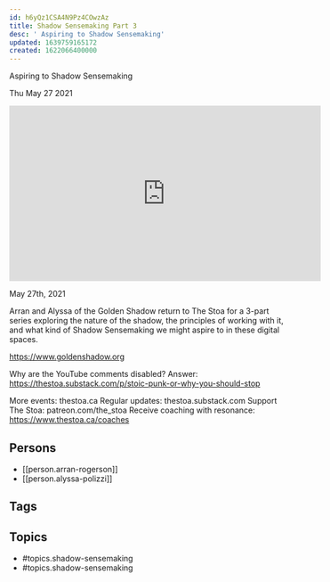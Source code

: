 ```yaml
---
id: h6yQz1CSA4N9Pz4COwzAz
title: Shadow Sensemaking Part 3
desc: ' Aspiring to Shadow Sensemaking'
updated: 1639759165172
created: 1622066400000
---
```



 Aspiring to Shadow Sensemaking

Thu May 27 2021

<iframe width="560" height="315" src="https://www.youtube.com/embed/FfWqX_Dl05k" title="Shadow Sensemaking Part 3: Aspiring to Shadow Sensemaking w/ Arran Rogerson and Alyssa Polizzi" frameborder="0" allow="accelerometer; autoplay; clipboard-write; encrypted-media; gyroscope; picture-in-picture" allowfullscreen ></iframe>

May 27th, 2021

Arran and Alyssa of the Golden Shadow return to The Stoa for a 3-part series exploring the nature of the shadow, the principles of working with it, and what kind of Shadow Sensemaking we might aspire to in these digital spaces.

https://www.goldenshadow.org

Why are the YouTube comments disabled? Answer: https://thestoa.substack.com/p/stoic-punk-or-why-you-should-stop

More events: thestoa.ca
Regular updates: thestoa.substack.com
Support The Stoa: patreon.com/the_stoa
Receive coaching with resonance: https://www.thestoa.ca/coaches

## Persons

- [[person.arran-rogerson]]
- [[person.alyssa-polizzi]]

## Tags



## Topics

- #topics.shadow-sensemaking
- #topics.shadow-sensemaking

